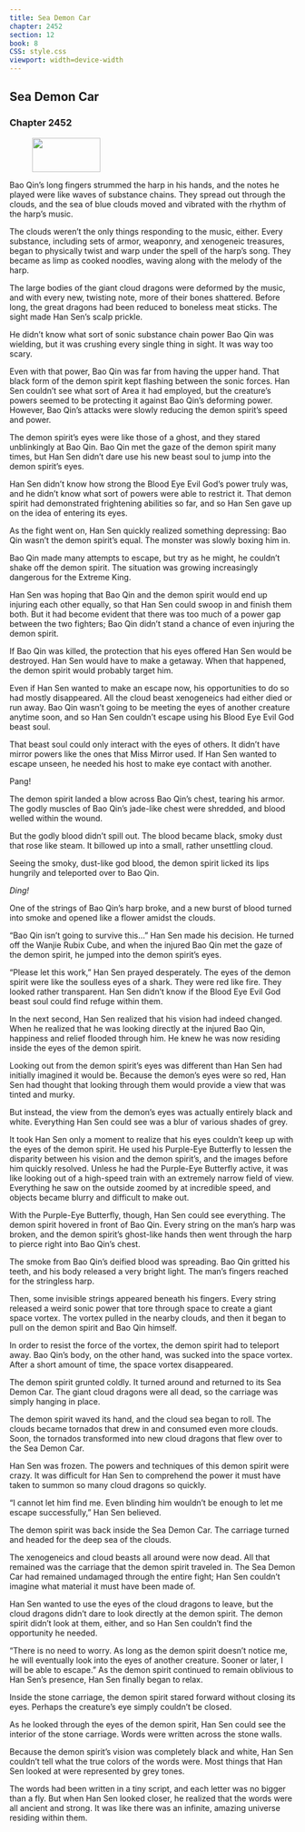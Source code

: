 ```yaml
---
title: Sea Demon Car
chapter: 2452
section: 12
book: 8
CSS: style.css
viewport: width=device-width
---
```


## Sea Demon Car

### Chapter 2452

<figure>
	<img src="../Images/gem.gif" alt="" id="gem" width="120" height="60" />
</figure>

Bao Qin’s long fingers strummed the harp in his hands, and the notes he played were like waves of substance chains. They spread out through the clouds, and the sea of blue clouds moved and vibrated with the rhythm of the harp’s music.

The clouds weren’t the only things responding to the music, either. Every substance, including sets of armor, weaponry, and xenogeneic treasures, began to physically twist and warp under the spell of the harp’s song. They became as limp as cooked noodles, waving along with the melody of the harp.

The large bodies of the giant cloud dragons were deformed by the music, and with every new, twisting note, more of their bones shattered. Before long, the great dragons had been reduced to boneless meat sticks. The sight made Han Sen’s scalp prickle.

He didn’t know what sort of sonic substance chain power Bao Qin was wielding, but it was crushing every single thing in sight. It was way too scary.

Even with that power, Bao Qin was far from having the upper hand. That black form of the demon spirit kept flashing between the sonic forces. Han Sen couldn’t see what sort of Area it had employed, but the creature’s powers seemed to be protecting it against Bao Qin’s deforming power. However, Bao Qin’s attacks were slowly reducing the demon spirit’s speed and power.

The demon spirit’s eyes were like those of a ghost, and they stared unblinkingly at Bao Qin. Bao Qin met the gaze of the demon spirit many times, but Han Sen didn’t dare use his new beast soul to jump into the demon spirit’s eyes.

Han Sen didn’t know how strong the Blood Eye Evil God’s power truly was, and he didn’t know what sort of powers were able to restrict it. That demon spirit had demonstrated frightening abilities so far, and so Han Sen gave up on the idea of entering its eyes.

As the fight went on, Han Sen quickly realized something depressing: Bao Qin wasn’t the demon spirit’s equal. The monster was slowly boxing him in.

Bao Qin made many attempts to escape, but try as he might, he couldn’t shake off the demon spirit. The situation was growing increasingly dangerous for the Extreme King.

Han Sen was hoping that Bao Qin and the demon spirit would end up injuring each other equally, so that Han Sen could swoop in and finish them both. But it had become evident that there was too much of a power gap between the two fighters; Bao Qin didn’t stand a chance of even injuring the demon spirit.

If Bao Qin was killed, the protection that his eyes offered Han Sen would be destroyed. Han Sen would have to make a getaway. When that happened, the demon spirit would probably target him.

Even if Han Sen wanted to make an escape now, his opportunities to do so had mostly disappeared. All the cloud beast xenogeneics had either died or run away. Bao Qin wasn’t going to be meeting the eyes of another creature anytime soon, and so Han Sen couldn’t escape using his Blood Eye Evil God beast soul.

That beast soul could only interact with the eyes of others. It didn’t have mirror powers like the ones that Miss Mirror used. If Han Sen wanted to escape unseen, he needed his host to make eye contact with another.

Pang!

The demon spirit landed a blow across Bao Qin’s chest, tearing his armor. The godly muscles of Bao Qin’s jade-like chest were shredded, and blood welled within the wound.

But the godly blood didn’t spill out. The blood became black, smoky dust that rose like steam. It billowed up into a small, rather unsettling cloud.

Seeing the smoky, dust-like god blood, the demon spirit licked its lips hungrily and teleported over to Bao Qin.

*Ding!*

One of the strings of Bao Qin’s harp broke, and a new burst of blood turned into smoke and opened like a flower amidst the clouds.

“Bao Qin isn’t going to survive this…” Han Sen made his decision. He turned off the Wanjie Rubix Cube, and when the injured Bao Qin met the gaze of the demon spirit, he jumped into the demon spirit’s eyes.

“Please let this work,” Han Sen prayed desperately. The eyes of the demon spirit were like the soulless eyes of a shark. They were red like fire. They looked rather transparent. Han Sen didn’t know if the Blood Eye Evil God beast soul could find refuge within them.

In the next second, Han Sen realized that his vision had indeed changed. When he realized that he was looking directly at the injured Bao Qin, happiness and relief flooded through him. He knew he was now residing inside the eyes of the demon spirit.

Looking out from the demon spirit’s eyes was different than Han Sen had initially imagined it would be. Because the demon’s eyes were so red, Han Sen had thought that looking through them would provide a view that was tinted and murky.

But instead, the view from the demon’s eyes was actually entirely black and white. Everything Han Sen could see was a blur of various shades of grey.

It took Han Sen only a moment to realize that his eyes couldn’t keep up with the eyes of the demon spirit. He used his Purple-Eye Butterfly to lessen the disparity between his vision and the demon spirit’s, and the images before him quickly resolved. Unless he had the Purple-Eye Butterfly active, it was like looking out of a high-speed train with an extremely narrow field of view. Everything he saw on the outside zoomed by at incredible speed, and objects became blurry and difficult to make out.

With the Purple-Eye Butterfly, though, Han Sen could see everything. The demon spirit hovered in front of Bao Qin. Every string on the man’s harp was broken, and the demon spirit’s ghost-like hands then went through the harp to pierce right into Bao Qin’s chest.

The smoke from Bao Qin’s deified blood was spreading. Bao Qin gritted his teeth, and his body released a very bright light. The man’s fingers reached for the stringless harp.

Then, some invisible strings appeared beneath his fingers. Every string released a weird sonic power that tore through space to create a giant space vortex. The vortex pulled in the nearby clouds, and then it began to pull on the demon spirit and Bao Qin himself.

In order to resist the force of the vortex, the demon spirit had to teleport away. Bao Qin’s body, on the other hand, was sucked into the space vortex. After a short amount of time, the space vortex disappeared.

The demon spirit grunted coldly. It turned around and returned to its Sea Demon Car. The giant cloud dragons were all dead, so the carriage was simply hanging in place.

The demon spirit waved its hand, and the cloud sea began to roll. The clouds became tornados that drew in and consumed even more clouds. Soon, the tornados transformed into new cloud dragons that flew over to the Sea Demon Car.

Han Sen was frozen. The powers and techniques of this demon spirit were crazy. It was difficult for Han Sen to comprehend the power it must have taken to summon so many cloud dragons so quickly.

“I cannot let him find me. Even blinding him wouldn’t be enough to let me escape successfully,” Han Sen believed.

The demon spirit was back inside the Sea Demon Car. The carriage turned and headed for the deep sea of the clouds.

The xenogeneics and cloud beasts all around were now dead. All that remained was the carriage that the demon spirit traveled in. The Sea Demon Car had remained undamaged through the entire fight; Han Sen couldn’t imagine what material it must have been made of.

Han Sen wanted to use the eyes of the cloud dragons to leave, but the cloud dragons didn’t dare to look directly at the demon spirit. The demon spirit didn’t look at them, either, and so Han Sen couldn’t find the opportunity he needed.

“There is no need to worry. As long as the demon spirit doesn’t notice me, he will eventually look into the eyes of another creature. Sooner or later, I will be able to escape.” As the demon spirit continued to remain oblivious to Han Sen’s presence, Han Sen finally began to relax.

Inside the stone carriage, the demon spirit stared forward without closing its eyes. Perhaps the creature’s eye simply couldn’t be closed.

As he looked through the eyes of the demon spirit, Han Sen could see the interior of the stone carriage. Words were written across the stone walls.

Because the demon spirit’s vision was completely black and white, Han Sen couldn’t tell what the true colors of the words were. Most things that Han Sen looked at were represented by grey tones.

The words had been written in a tiny script, and each letter was no bigger than a fly. But when Han Sen looked closer, he realized that the words were all ancient and strong. It was like there was an infinite, amazing universe residing within them.